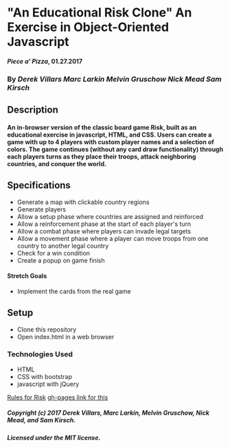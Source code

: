 # "An Educational Risk Clone" An Exercise in Object-Oriented Javascript

#### _Piece a' Pizza_, 01.27.2017

### By _Derek Villars_ _Marc Larkin_ _Melvin Gruschow_ _Nick Mead_ _Sam Kirsch_

## Description

#### An in-browser version of the classic board game Risk, built as an educational exercise in javascript, HTML, and CSS. Users can create a game with up to 4 players with custom player names and a selection of colors. The game continues (without any card draw functionality) through each players turns as they place their troops, attack neighboring countries, and conquer the world.

## Specifications

* Generate a map with clickable country regions
* Generate players
* Allow a setup phase where countries are assigned and reinforced
* Allow a reinforcement phase at the start of each player's turn
* Allow a combat phase where players can invade legal targets
* Allow a movement phase where a player can move troops from one country to another legal country
* Check for a win condition
* Create a popup on game finish


#### Stretch Goals

* Implement the cards from the real game

## Setup

* Clone this repository
* Open index.html in a web browser

### Technologies Used

* HTML
* CSS with bootstrap
* javascript with jQuery

[Rules for Risk](http://www.ultraboardgames.com/risk/game-rules.php)
[gh-pages link for this](NMead93.github.io/Risk/index.html)

##### Copyright (c) 2017 Derek Villars, Marc Larkin, Melvin Gruschow, Nick Mead, and Sam Kirsch.

##### Licensed under the MIT license.
